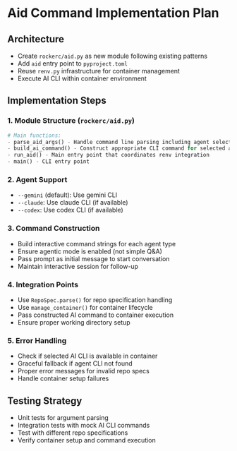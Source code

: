 # Aid Command Implementation Plan

## Architecture
- Create `rockerc/aid.py` as new module following existing patterns
- Add `aid` entry point to `pyproject.toml` 
- Reuse `renv.py` infrastructure for container management
- Execute AI CLI within container environment

## Implementation Steps

### 1. Module Structure (`rockerc/aid.py`)
```python
# Main functions:
- parse_aid_args() - Handle command line parsing including agent selection
- build_ai_command() - Construct appropriate CLI command for selected agent
- run_aid() - Main entry point that coordinates renv integration
- main() - CLI entry point
```

### 2. Agent Support
- `--gemini` (default): Use gemini CLI 
- `--claude`: Use claude CLI (if available)
- `--codex`: Use codex CLI (if available)

### 3. Command Construction
- Build interactive command strings for each agent type
- Ensure agentic mode is enabled (not simple Q&A)
- Pass prompt as initial message to start conversation
- Maintain interactive session for follow-up

### 4. Integration Points
- Use `RepoSpec.parse()` for repo specification handling
- Use `manage_container()` for container lifecycle
- Pass constructed AI command to container execution
- Ensure proper working directory setup

### 5. Error Handling
- Check if selected AI CLI is available in container
- Graceful fallback if agent CLI not found
- Proper error messages for invalid repo specs
- Handle container setup failures

## Testing Strategy
- Unit tests for argument parsing
- Integration tests with mock AI CLI commands
- Test with different repo specifications
- Verify container setup and command execution